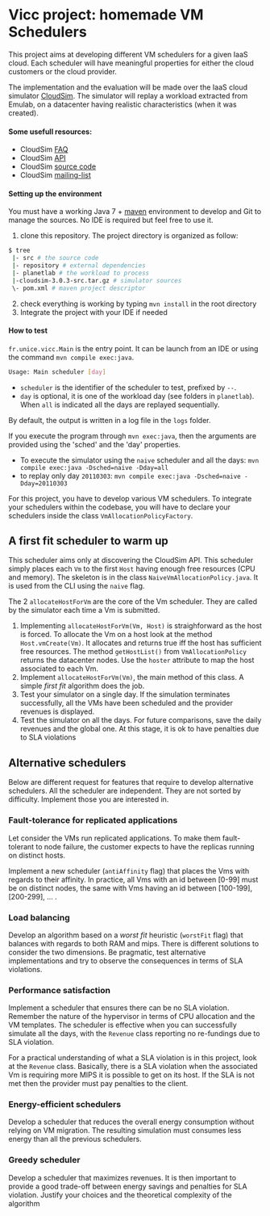 # Vicc project: homemade VM Schedulers

This project aims at developing different VM schedulers for a given IaaS cloud. Each scheduler will have meaningful properties for either the cloud customers or the cloud provider.

The implementation and the evaluation will be made over the IaaS cloud simulator [CloudSim](http://www.cloudbus.org/cloudsim/). The simulator will replay a workload extracted from Emulab, on a datacenter having realistic characteristics (when it was created). 

#### Some usefull resources:

- CloudSim [FAQ](https://code.google.com/p/cloudsim/wiki/FAQ#Policies_and_algorithms)
- CloudSim [API](http://www.cloudbus.org/cloudsim/doc/api/index.html)
- CloudSim [source code](cloudsim-3.0.3-src.tar.gz)
- CloudSim [mailing-list](https://groups.google.com/forum/#!forum/cloudsim)

#### Setting up the environment

You must have a working Java 7 + [maven](http://maven.apache.org) environment to develop and Git to manage the sources. No IDE is required but feel free to use it.

1. clone this repository. The project directory is organized as follow:
```sh
$ tree
 |- src # the source code
 |- repository # external dependencies
 |- planetlab # the workload to process
 |-cloudsim-3.0.3-src.tar.gz # simulator sources
 \- pom.xml # maven project descriptor
```
2. check everything is working by typing `mvn install` in the root directory
3. Integrate the project with your IDE if needed

#### How to test

`fr.unice.vicc.Main` is the entry point. It can be launch from an IDE or using the command `mvn compile exec:java`.

```sh
Usage: Main scheduler [day]
```

- `scheduler` is the identifier of the scheduler to test, prefixed by `--`.
- `day` is optional, it is one of the workload day (see folders in `planetlab`). When `all` is indicated all the days are replayed sequentially.

By default, the output is written in a log file in the `logs` folder.

If you execute the program through `mvn exec:java`, then the arguments are provided using the 'sched' and the 'day' properties.

- To execute the simulator using the `naive` scheduler and all the days:
`mvn compile exec:java -Dsched=naive -Dday=all`
- to replay only day `20110303`: `mvn compile exec:java -Dsched=naive -Dday=20110303`

For this project, you have to develop various VM schedulers.
To integrate your schedulers within the codebase, you will have to declare your schedulers inside the class `VmAllocationPolicyFactory`.

## A first fit scheduler to warm up

This scheduler aims only at discovering the CloudSim API. This scheduler simply places each `Vm` to the first `Host` having enough free resources (CPU and memory). The skeleton is in the class `NaiveVmAllocationPolicy.java`. It is used from the CLI using the `naive` flag.

The 2 `allocateHostForVm` are the core of the Vm scheduler. They are called by the simulator each time a Vm is submitted.

1. Implementing `allocateHostForVm(Vm, Host)` is straighforward as the host is forced. To allocate the Vm on a host look at the method `Host.vmCreate(Vm)`. It allocates and returns true iff the host has sufficient free resources. The method `getHostList()` from `VmAllocationPolicy` returns the datacenter nodes. Use the `hoster` attribute to map the host associated to each Vm.
1. Implement `allocateHostForVm(Vm)`, the main method of this class. A simple _first fit_ algorithm does the job.
1. Test your simulator on a single day. If the simulation terminates successfully, all the VMs have been scheduled and the provider revenues is displayed.
1. Test the simulator on all the days. For future comparisons, save the daily revenues and the global one. At this stage, it is ok to have penalties due to SLA violations
	
## Alternative schedulers

Below are different request for features that require to develop alternative schedulers.
All the scheduler are independent. They are not sorted by difficulty. Implement those you are interested in. 

### Fault-tolerance for replicated applications
Let consider the VMs run replicated applications. To make them fault-tolerant to node failure, the customer expects to have the replicas running on distinct hosts.

Implement a new scheduler (`antiAffinity` flag) that places the Vms with regards to their affinity. In practice, all Vms with an id between [0-99] must be on distinct nodes, the same with Vms having an id between [100-199], [200-299], ... .
 
### Load balancing

Develop an algorithm based on a _worst fit_ heuristic (`worstFit` flag) that balances with regards to both RAM and mips. There is different solutions to consider the two dimensions. Be pragmatic, test alternative implementations and try to observe the consequences in terms of SLA violations.

### Performance satisfaction

Implement a scheduler that ensures there can be no SLA violation. Remember the nature of the hypervisor in terms of CPU allocation and the VM templates. The scheduler is effective when you can successfully simulate all the days, with the `Revenue` class reporting no re-fundings due to SLA violation.

For a practical understanding of what a SLA violation is in this project, look at the `Revenue` class. Basically, there is a SLA violation when the associated Vm is requiring more MIPS it is possible to get on its host. If the SLA is not met then the provider must pay penalties to the client.

### Energy-efficient schedulers

Develop a scheduler that reduces the overall energy consumption without relying on VM migration. The resulting simulation must consumes less energy than all the previous schedulers.

### Greedy scheduler

Develop a scheduler that maximizes revenues. It is then important to provide a good trade-off between energy savings and penalties for SLA violation. Justify your choices and the theoretical complexity of the algorithm
